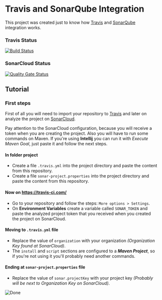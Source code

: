 # Travis and SonarQube Integration

This project was created just to know how [Travis](https://travis-ci.com/) and [SonarQube](https://www.sonarqube.org/) integration works.

### Travis Status

[![Build Status](https://travis-ci.com/guisfco/integration-test.svg?token=Ny7Ax4Uiscnhe6zwhRxz&branch=master)](https://travis-ci.com/guisfco/integration-test)

### SonarCloud Status

[![Quality Gate Status](https://sonarcloud.io/api/project_badges/measure?project=br.com.guisfco.test%3Atesting&metric=alert_status)](https://sonarcloud.io/dashboard?id=br.com.guisfco.test%3Atesting)

## Tutorial

### First steps

First of all you will need to import your repository to [Travis](https://travis-ci.com/) and later on analyze the project on [SonarCloud](https://sonarcloud.io/).

Pay attention to the SonarCloud configuration, because you will receive a token when you are creating the project. Also you will have to run some commands on Maven. If you're using **Intellij** you can run it with _Execute Maven Goal_, just paste it and follow the next steps.

#### In folder project

- Create a file ``.travis.yml`` into the project directory and paste the content from this repository.
- Create a file ``sonar-project.properties`` into the project directory and paste the content from this repository.

#### Now on https://travis-ci.com/

- Go to your repository and follow the steps: ``More options > Settings``.
- On **Environment Variables** create a variable called ``SONAR_TOKEN`` and paste the analyzed project token that you received when you created the project on SonarCloud.

#### Moving to ``.travis.yml`` file

- Replace the value of ``organization`` with your organization _(Organization Key found at SonarCloud)_.
- The ``install`` and ``script`` sections are configured to a **_Maven Project_**, so if you're not using it you'll probably need another commands.

#### Ending at ``sonar-project.properties`` file

- Replace the value of ``sonar.projectKey`` with your project key _(Probably will be next to Organization Key on SonarCloud)_.





![Done](https://encrypted-tbn0.gstatic.com/images?q=tbn:ANd9GcTyTYCiB7LcZprNB_T2FG_fcKEHRp_bckXBCWjv88vopIHG1KrE)
